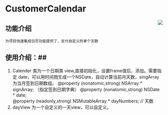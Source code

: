 # CustomerCalendar #

<div style="float: right"><img src="https://thumbnail0.baidupcs.com/thumbnail/f7fd354f38a2e4ce932376bd2363f457?fid=2150171115-250528-979240677320594&time=1479826800&rt=sh&sign=FDTAER-DCb740ccc5511e5e8fedcff06b081203-PwwZ1l45zr86x8vJ4J0gWF4NShQ%3D&expires=8h&chkv=0&chkbd=0&chkpc=&dp-logid=7584043476209295994&dp-callid=0&size=c710_u400&quality=100" /></div>

## 功能介绍 ##

    为项目快速集成日历功能提供了，支付自定义的单个天数

## 使用介绍：##

1. Calender 类为一个日期类 view,直接初始化，设置frame值后，添加。需要指定 date，可以用时间戮生成一个NSDate，自动计算当前月天数，singArray 为当月签到日期数组。
    @property (nonatomic,strong) NSArray * signArray;                 （指定签到日期字典）
    @property (nonatomic,strong) NSDate * date;                         
    @property (readonly,strong) NSMutableArray * dayNumbers;               // 天数
2. dayView 为一个自定义的一天view，可以自定义。
